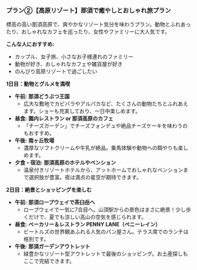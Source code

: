 ### プラン②【高原リゾート】那須で癒やしとおしゃれ旅プラン
標高の高い那須高原で、爽やかなリゾート気分を味わうプラン。動物とふれあったり、おしゃれなカフェを巡ったり、女性やファミリーに大人気です。

**こんな人におすすめ:**
*   カップル、女子旅、小さなお子様連れのファミリー
*   動物が好き、おしゃれなカフェや雑貨屋が好き
*   のんびり高原リゾートで過ごしたい

**1日目：動物とグルメを満喫**
*   **午前:** **那須どうぶつ王国**
    *   広大な敷地でカピバラやアルパカなど、たくさんの動物たちとふれあえます。ショーも充実しており、一日中楽しめます。
*   **昼食:** **園内レストラン or 那須高原のカフェ**
    *   「チーズガーデン」でチーズフォンデュや絶品チーズケーキを味わうのもおすすめ。
*   **午後:** **南ヶ丘牧場**
    *   濃厚なソフトクリームや牛乳が絶品。乗馬体験や動物への餌やりも楽しめます。
*   **夕食・宿泊:** **那須高原のホテルやペンション**
    *   温泉付きリゾートホテルから、アットホームでおしゃれなペンションまで選択肢が豊富。夜は満点の星空が期待できます。

**2日目：絶景とショッピングを楽しむ**
*   **午前:** **那須ロープウェイで茶臼岳へ**
    *   ロープウェイで一気に7合目へ。山頂駅からの景色はまさに絶景！少し歩くだけで、夏でも涼しい高山の空気を感じられます。
*   **昼食:** **ベーカリー＆レストラン PENNY LANE（ペニーレイン）**
    *   ビートルズの世界観あふれる人気のパン屋さん。テラス席でのランチは格別です。
*   **午後:** **那須ガーデンアウトレット**
    *   緑豊かなリゾート型アウトレットで最後のショッピング。お土産探しもここで完結できます。